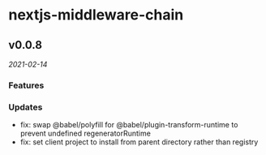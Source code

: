# nextjs-middleware-chain

## v0.0.8

_2021-02-14_

### Features

### Updates

- fix: swap @babel/polyfill for @babel/plugin-transform-runtime to prevent undefined regeneratorRuntime
- fix: set client project to install from parent directory rather than registry
